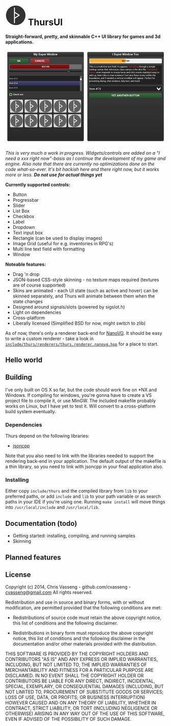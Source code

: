 ![Logo](bin/logo.png) ThursUI 
=======



**Straight-forward, pretty, and skinnable C++ UI library for games and 3d applications.**

![Screenshot](screenshot.png)

*This is very much a work in progress. Widgets/controls are added on a "I need a xxx right now"-basis as I continue the development of my game and engine. Also note that there are currently no optimizations done on the code what-so-ever. It's bit hackish here and there right now, but it works more or less. **Do not use for actual things yet*** 

**Currently supported controls:**
  * Button
  * Progressbar
  * Slider
  * List Box
  * Checkbox
  * Label
  * Dropdown
  * Text input box
  * Rectangle (can be used to display images)
  * Image Grid (useful for e.g. inventories in RPG's)
  * Multi line text field with formatting
  * Window

**Noteable features:**
  * Drag 'n drop
  * JSON-based CSS-style skinning - no texture maps required (textures are of course supported)
  * Skins are animated - each UI state (such as active and hover) can be skinned separately, and Thurs will animate between them when the state changes
  * Designed around signals/slots (powered by sigslot.h)
  * Light on dependencies
  * Cross-platform
  * Liberally licensed (Simplified BSD for now, might switch to zlib) 

As of now, there's only a renderer back-end for [NanoVG](https://github.com/memononen/nanovg). It should be easy to write a custom renderer - take a look in [`include/thurs/renderers/thurs.renderer.nanovg.hpp`](include/thurs/renderers/thurs.renderer.nanovg.hpp) for a place to start. 

<insert gif here>

## Hello world

## Building

I've only built on OS X so far, but the code should work fine on *NX and Windows. If compiling for windows, you're gonna have to create a VS project file to compile it, or use MinGW. The included makefile probably works on Linux, but I have yet to test it. Will convert to a cross-platform build system eventually.

### Dependencies

Thurs depend on the following libraries:
  * [jsoncpp](https://github.com/open-source-parsers/jsoncpp)

Note that you also need to link with the libraries needed to support the rendering back-end in your application. The default output of the makefile is a thin library, so you need to link with jsoncpp in your final application also.

### Installing
Either copy `include/thurs` and the compiled library from `lib` to your preferred paths, or add `include` and `lib` to your path variable or as search paths in your IDE if you're using one. Running `make install` will move things into `/usr/local/include` and `/usr/local/lib`.

## Documentation (todo)
  
  * Getting started: installing, compiling, and running samples
  * Skinning

## Planned features


## License

Copyright (c) 2014, Chris Vasseng - github.com/cvasseng - cvasseng@gmail.com
All rights reserved.

Redistribution and use in source and binary forms, with or without
modification, are permitted provided that the following conditions are met:

* Redistributions of source code must retain the above copyright notice, this
  list of conditions and the following disclaimer.

* Redistributions in binary form must reproduce the above copyright notice,
  this list of conditions and the following disclaimer in the documentation
  and/or other materials provided with the distribution.

THIS SOFTWARE IS PROVIDED BY THE COPYRIGHT HOLDERS AND CONTRIBUTORS "AS IS"
AND ANY EXPRESS OR IMPLIED WARRANTIES, INCLUDING, BUT NOT LIMITED TO, THE
IMPLIED WARRANTIES OF MERCHANTABILITY AND FITNESS FOR A PARTICULAR PURPOSE ARE
DISCLAIMED. IN NO EVENT SHALL THE COPYRIGHT HOLDER OR CONTRIBUTORS BE LIABLE
FOR ANY DIRECT, INDIRECT, INCIDENTAL, SPECIAL, EXEMPLARY, OR CONSEQUENTIAL
DAMAGES (INCLUDING, BUT NOT LIMITED TO, PROCUREMENT OF SUBSTITUTE GOODS OR
SERVICES; LOSS OF USE, DATA, OR PROFITS; OR BUSINESS INTERRUPTION) HOWEVER
CAUSED AND ON ANY THEORY OF LIABILITY, WHETHER IN CONTRACT, STRICT LIABILITY,
OR TORT (INCLUDING NEGLIGENCE OR OTHERWISE) ARISING IN ANY WAY OUT OF THE USE
OF THIS SOFTWARE, EVEN IF ADVISED OF THE POSSIBILITY OF SUCH DAMAGE.